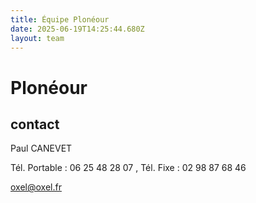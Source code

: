 ```yaml
---
title: Équipe Plonéour 
date: 2025-06-19T14:25:44.680Z
layout: team
---
```


# Plonéour 



## contact 

Paul CANEVET

Tél. Portable : 06 25 48 28 07 , Tél. Fixe : 02 98 87 68 46

oxel@oxel.fr


